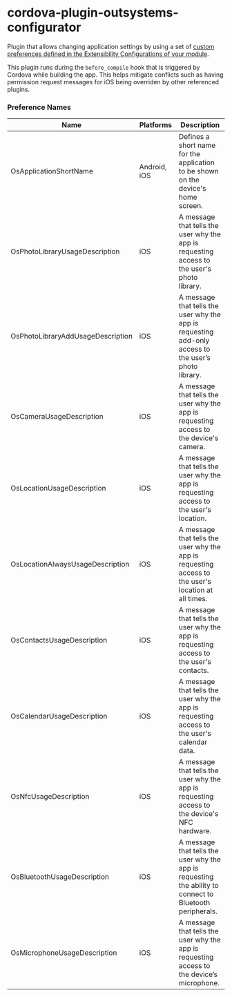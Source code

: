 # cordova-plugin-outsystems-configurator

Plugin that allows changing application settings by using a set of [custom preferences defined in the Extensibility Configurations of your module](https://success.outsystems.com/Documentation/11/Delivering_Mobile_Apps/Customize_Your_Mobile_App/Set_the_Preferences_for_Your_Mobile_App).

This plugin runs during the `before_compile` hook that is triggered by Cordova while building the app. This helps mitigate conflicts such as having permission request messages for iOS being overriden by other referenced plugins.

### Preference Names

Name | Platforms | Description
---- | --------- | -----------
OsApplicationShortName | Android, iOS | Defines a short name for the application to be shown on the device's home screen.
OsPhotoLibraryUsageDescription | iOS | A message that tells the user why the app is requesting access to the user's photo library.
OsPhotoLibraryAddUsageDescription | iOS | A message that tells the user why the app is requesting add-only access to the user’s photo library.
OsCameraUsageDescription | iOS | A message that tells the user why the app is requesting access to the device's camera.
OsLocationUsageDescription | iOS | A message that tells the user why the app is requesting access to the user's location.
OsLocationAlwaysUsageDescription | iOS | A message that tells the user why the app is requesting access to the user's location at all times.
OsContactsUsageDescription | iOS | A message that tells the user why the app is requesting access to the user's contacts.
OsCalendarUsageDescription | iOS | A message that tells the user why the app is requesting access to the user's calendar data.
OsNfcUsageDescription | iOS | A message that tells the user why the app is requesting access to the device's NFC hardware.
OsBluetoothUsageDescription | iOS | A message that tells the user why the app is requesting the ability to connect to Bluetooth peripherals.
OsMicrophoneUsageDescription | iOS | A message that tells the user why the app is requesting access to the device’s microphone.
